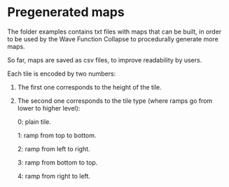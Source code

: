 # Pregenerated maps

The folder examples contains txt files with maps that can be built, in order to be used by the Wave Function Collapse to procedurally generate more maps.

So far, maps are saved as csv files, to improve readability by users.

Each tile is encoded by two numbers: 

1. The first one corresponds to the height of the tile.

2. The second one corresponds to the tile type (where ramps go from lower to higher level):

    0: plain tile.

    1: ramp from top to bottom.
    
    2: ramp from left to right.
    
    3: ramp from bottom to top.
    
    4: ramp from right to left.